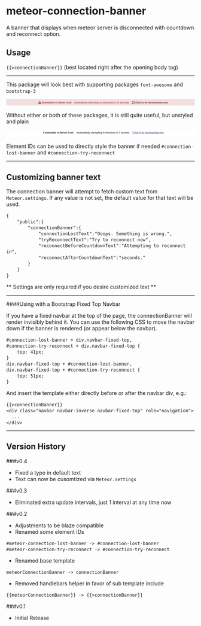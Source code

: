 meteor-connection-banner
========================

A banner that displays when meteor server is disconnected with countdown and reconnect option.


## Usage

`{{>connectionBanner}}`  (best located right after the opening body tag)

-----

This package will look best with supporting packages `font-awesome` and `bootstrap-3`

![With font-awesome and bootstrap 3](images/with-fa-bs.png "With font-awesome and bootstrap 3")

Without either or both of these packages, it is still quite useful, but unstyled and plain

![Without font-awesome and bootstrap 3](images/without-fa-bs.png "Without font-awesome and bootstrap 3")

Element IDs can be used to directly style the banner if needed `#connection-lost-banner` and `#connection-try-reconnect`

----

## Customizing banner text

The connection banner will attempt to fetch custom text from `Meteor.settings`.  If any value is not set, the default value for that text will be used.

```
{
	"public":{
		"connectionBanner":{
			"connectionLostText":"Ooops. Something is wrong.",
			"tryReconnectText":"Try to reconnect now",
			"reconnectBeforeCountdownText":"Attempting to reconnect in",
			"reconnectAfterCountdownText":"seconds."
		}
	}
}
```
** Settings are only required if you desire customized text **


----

####Using with a Bootstrap Fixed Top Navbar

If you have a fixed navbar at the top of the page, the connectionBanner will render invisibly behind it. You can use the following CSS to move the navbar down if the banner is rendered (or appear below the navbar).
```
#connection-lost-banner + div.navbar-fixed-top,
#connection-try-reconnect + div.navbar-fixed-top {
    top: 41px;
}
div.navbar-fixed-top + #connection-lost-banner,
div.navbar-fixed-top + #connection-try-reconnect {
    top: 51px;
}
```
And insert the template either directly before or after the navbar div, e.g.:
```
{{>connectionBanner}}
<div class="navbar navbar-inverse navbar-fixed-top" role="navigation">
  ...
</div>
```


-----

## Version History

###v0.4
* Fixed a typo in default text
* Text can now be cusomtized via `Meteor.settings`

###v0.3
* Eliminated extra update intervals, just 1 interval at any time now

###v0.2
* Adjustments to be blaze compatible
* Renamed some element IDs
```
#meteor-connection-lost-banner -> #connection-lost-banner
#meteor-connection-try-reconnect -> #connection-try-reconnect
```
* Renamed base template
```
meteorConnectionBanner -> connectionBanner
```
* Removed handlebars helper in favor of sub template include
```
{{meteorConnectionBanner}} -> {{>connectionBanner}}
```

###v0.1
* Initial Release
